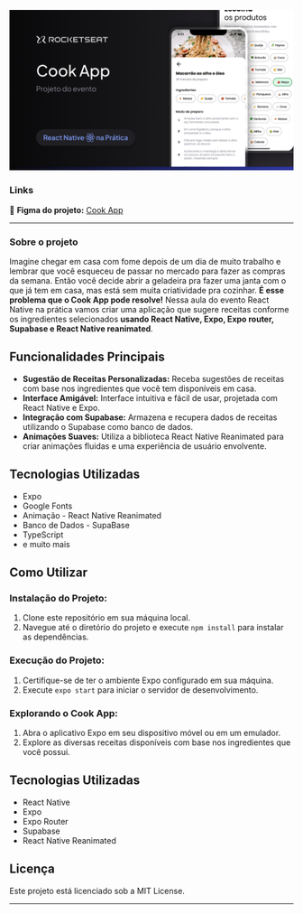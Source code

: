 ![Cook App](assets/images/app.png)

### Links



🔴 **Figma do projeto:** [Cook App](https://www.figma.com/community/file/1346604268107725445/cook-app)

---

### Sobre o projeto

Imagine chegar em casa com fome depois de um dia de muito trabalho e lembrar que você esqueceu de passar no mercado para fazer as compras da semana. Então você decide abrir a geladeira pra fazer uma janta com o que já tem em casa, mas está sem muita criatividade pra cozinhar.
**É esse problema que o Cook App pode resolve!** Nessa aula do evento React Native na prática vamos criar uma aplicação que sugere receitas conforme os ingredientes selecionados **usando React Native, Expo, Expo router, Supabase e React Native reanimated**.

## Funcionalidades Principais

- **Sugestão de Receitas Personalizadas:** Receba sugestões de receitas com base nos ingredientes que você tem disponíveis em casa.
- **Interface Amigável:** Interface intuitiva e fácil de usar, projetada com React Native e Expo.
- **Integração com Supabase:** Armazena e recupera dados de receitas utilizando o Supabase como banco de dados.
- **Animações Suaves:** Utiliza a biblioteca React Native Reanimated para criar animações fluidas e uma experiência de usuário envolvente.

## Tecnologias Utilizadas
- Expo
- Google Fonts
- Animação - React Native Reanimated
- Banco de Dados - SupaBase
- TypeScript
- e muito mais

## Como Utilizar

### Instalação do Projeto:

1. Clone este repositório em sua máquina local.
2. Navegue até o diretório do projeto e execute `npm install` para instalar as dependências.

### Execução do Projeto:

1. Certifique-se de ter o ambiente Expo configurado em sua máquina.
2. Execute `expo start` para iniciar o servidor de desenvolvimento.

### Explorando o Cook App:

1. Abra o aplicativo Expo em seu dispositivo móvel ou em um emulador.
2. Explore as diversas receitas disponíveis com base nos ingredientes que você possui.

## Tecnologias Utilizadas

- React Native
- Expo
- Expo Router
- Supabase
- React Native Reanimated

## Licença

Este projeto está licenciado sob a MIT License.

---
